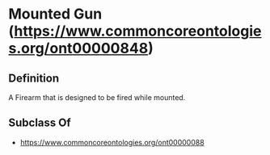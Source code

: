 # Mounted Gun (https://www.commoncoreontologies.org/ont00000848)

## Definition
A Firearm that is designed to be fired while mounted.

## Subclass Of
- https://www.commoncoreontologies.org/ont00000088

